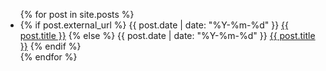 <ul>
  {% for post in site.posts %}
    <li>
      {% if post.external_url %}
        {{ post.date | date: "%Y-%m-%d" }} <a href="{{ post.external_url }}" target="_blank">{{ post.title }}</a>
      {% else %}
        {{ post.date | date: "%Y-%m-%d" }} <a href="{{ post.url }}">{{ post.title }}</a>
      {% endif %}
    </li>
  {% endfor %}
</ul>
